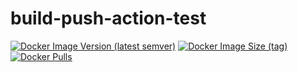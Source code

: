 # build-push-action-test

[![Docker Image Version (latest semver)](https://img.shields.io/docker/v/shubhamtatvamasi/build-push-action-test?sort=semver)](https://hub.docker.com/r/shubhamtatvamasi/build-push-action-test)
[![Docker Image Size (tag)](https://img.shields.io/docker/image-size/shubhamtatvamasi/build-push-action-test/latest)](https://hub.docker.com/r/shubhamtatvamasi/build-push-action-test)
[![Docker Pulls](https://img.shields.io/docker/pulls/shubhamtatvamasi/build-push-action-test)](https://hub.docker.com/r/shubhamtatvamasi/build-push-action-test)

